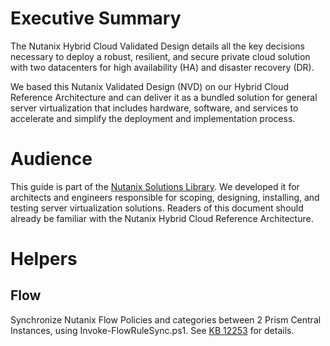 # Executive Summary

The Nutanix Hybrid Cloud Validated Design details all the key decisions necessary to deploy a robust, resilient, and secure private cloud solution with two datacenters for high availability (HA) and disaster recovery (DR).

We based this Nutanix Validated Design (NVD) on our Hybrid Cloud Reference Architecture and can deliver it as a bundled solution for general server virtualization that includes hardware, software, and services to accelerate and simplify the deployment and implementation process.

# Audience

This guide is part of the [Nutanix Solutions Library](https://portal.nutanix.com/page/documents/solutions/list). We developed it for architects and engineers responsible for scoping, designing, installing, and testing server virtualization solutions. Readers of this document should already be familiar with the Nutanix Hybrid Cloud Reference Architecture.

# Helpers

## Flow

Synchronize Nutanix Flow Policies and categories between 2 Prism Central Instances, using Invoke-FlowRuleSync.ps1. See [KB 12253](https://portal.nutanix.com/kb/12253) for details.